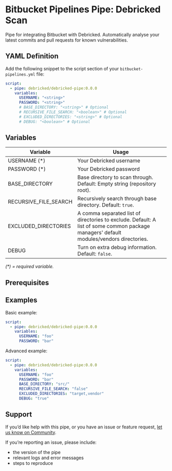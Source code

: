 # Bitbucket Pipelines Pipe: Debricked Scan

Pipe for integrating Bitbucket with Debricked. Automatically analyse your latest commits and pull requests for known vulnerabilities.

## YAML Definition

Add the following snippet to the script section of your `bitbucket-pipelines.yml` file:

```yaml
script:
  - pipe: debricked/debricked-pipe:0.0.0
    variables:
      USERNAME: "<string>"
      PASSWORD: "<string>"
      # BASE_DIRECTORY: "<string>" # Optional
      # RECURSIVE_FILE_SEARCH: "<boolean>" # Optional
      # EXCLUDED_DIRECTORIES: "<string>" # Optional
      # DEBUG: "<boolean>" # Optional
```
## Variables

| Variable              | Usage                                                       |
| --------------------- | ----------------------------------------------------------- |
| USERNAME (*)          | Your Debricked username |
| PASSWORD (*)          | Your Debricked password |
| BASE_DIRECTORY        | Base directory to scan through. Default: Empty string (repository root). |
| RECURSIVE_FILE_SEARCH | Recursively search through base directory. Default: `true`. |
| EXCLUDED_DIRECTORIES  | A comma separated list of directories to exclude. Default: A list of some common package managers' default modules/vendors directories. |
| DEBUG                 | Turn on extra debug information. Default: `false`. |

_(*) = required variable._

## Prerequisites

## Examples

Basic example:

```yaml
script:
  - pipe: debricked/debricked-pipe:0.0.0
    variables:
      USERNAME: "foo"
      PASSWORD: "bar"
```

Advanced example:

```yaml
script:
  - pipe: debricked/debricked-pipe:0.0.0
    variables:
      USERNAME: "foo"
      PASSWORD: "bar"
      BASE_DIRECTORY: "src/"
      RECURSIVE_FILE_SEARCH: "false"
      EXCLUDED_DIRECTORIES: "target,vendor"
      DEBUG: "true"
```

## Support
If you’d like help with this pipe, or you have an issue or feature request, [let us know on Community](https://community.atlassian.com/t5/forums/postpage/choose-node/true/interaction-style/qanda?add-tags=bitbucket-pipelines,pipes,debricked).

If you’re reporting an issue, please include:

- the version of the pipe
- relevant logs and error messages
- steps to reproduce
